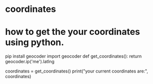 # coordinates
# how to get the your coordinates using python.

pip install geocoder
import geocoder
def get_coordinates():
    return geocoder.ip('me').latlng

coordinates = get_coordinates()
print("your current coordinates are:", coordinates)
